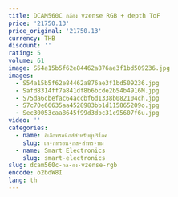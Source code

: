 ```yaml
---
title: DCAM560C กล้อง vzense RGB + depth ToF
price: '21750.13'
price_original: '21750.13'
currency: THB
discount: ''
rating: 5
volume: 61
image: S54a15b5f62e84462a876ae3f1bd509236.jpg
images:
  - S54a15b5f62e84462a876ae3f1bd509236.jpg
  - Safd8314ff7a841df8b6bcde2b54b4916M.jpg
  - S75da6cbefac64accbf6d1338b082104ch.jpg
  - S7c70e66635aa4528983bb1d115865209o.jpg
  - Sec30053caa8645f99d3dbc31c95607f6u.jpg
video: ''
categories:
  - name: อิเล็กทรอนิกส์สำหรับผู้บริโภค
    slug: เล-กทรอน-กส-สำหร-บผ
  - name: Smart Electronics
    slug: smart-electronics
slug: dcam560c-กล-อง-vzense-rgb
encode: o2bdW8I
lang: th
---
```

  